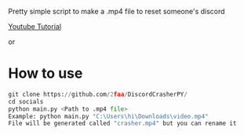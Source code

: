 Pretty simple script to make a .mp4 file to reset someone's discord


[Youtube Tutorial](https:youtube.com/hi)

or

# How to use
```py
git clone https://github.com/2faa/DiscordCrasherPY/
cd socials
python main.py <Path to .mp4 file>
Example: python main.py "C:\Users\hi\Downloads\video.mp4"
File will be generated called "crasher.mp4" but you can rename it
